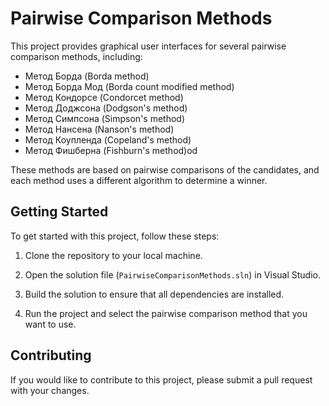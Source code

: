 # Pairwise Comparison Methods

This project provides graphical user interfaces for several pairwise comparison methods, including:

- Метод Борда (Borda method)
- Метод Борда Мод (Borda count modified method)
- Метод Кондорсе (Condorcet method)
- Метод Доджсона (Dodgson's method)
- Метод Симпсона (Simpson's method)
- Метод Нансена (Nanson's method)
- Метод Коупленда (Copeland's method)
- Метод Фишберна (Fishburn's method)od

These methods are based on pairwise comparisons of the candidates, and each method uses a different algorithm to determine a winner.

## Getting Started

To get started with this project, follow these steps:

1. Clone the repository to your local machine.
2. Open the solution file (`PairwiseComparisonMethods.sln`) in Visual Studio.

3. Build the solution to ensure that all dependencies are installed.

4. Run the project and select the pairwise comparison method that you want to use.

## Contributing

If you would like to contribute to this project, please submit a pull request with your changes.

